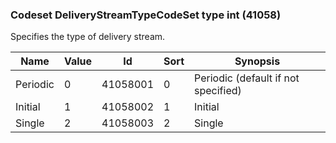### Codeset DeliveryStreamTypeCodeSet type int (41058)

Specifies the type of delivery stream.

| Name     | Value | Id       | Sort | Synopsis                            |
|----------|-------|----------|------|-------------------------------------|
| Periodic | 0     | 41058001 | 0    | Periodic (default if not specified) |
| Initial  | 1     | 41058002 | 1    | Initial                             |
| Single   | 2     | 41058003 | 2    | Single                              |

